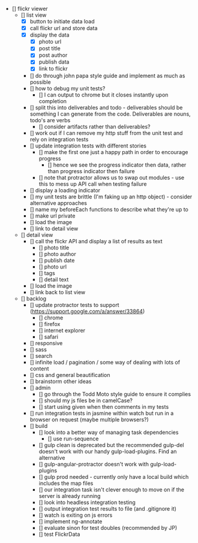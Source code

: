 - [] flickr viewer
	- [] list view
		- [x] button to initiate data load
		- [x] call flickr url and store data
		- [x] display the data
			- [x] photo url
			- [x] post title
			- [x] post author
			- [x] publish data
			- [x] link to flickr
		- [] do through john papa style guide and implement as much as possible
		- [] how to debug my unit tests?
			- [] I can output to chrome but it closes instantly upon completion
		- [] split this into deliverables and todo - deliverables should be something I can generate from the code. Deliverables are nouns, todo's are verbs
			- [] consider artifacts rather than deliverables?
		- [] work out if I can remove my http stuff from the unit test and rely on integration tests
		- [] update integration tests with different stories
			- [] make the first one just a happy path in order to encourage progress
				- [] hence we see the progress indicator then data, rather than progress indicator then failure
			- [] note that protractor allows us to swap out modules - use this to mess up API call when testing failure
		- [] display a loading indicator
		- [] my unit tests are brittle (I'm faking up an http object) - consider alternative approaches
		- [] name my beforeEach functions to describe what they're up to
		- [] make url private
		- [] load the image
		- [] link to detail view
	- [] detail view
		- [] call the flickr API and display a list of results as text
			- [] photo title
			- [] photo author
			- [] publish date
			- [] photo url
			- [] tags
			- [] detail text
		- [] load the image
		- [] link back to list view
	- [] backlog
		- [] update protractor tests to support (https://support.google.com/a/answer/33864)
			- [] chrome
			- [] firefox
			- [] internet explorer
			- [] safari	
		- [] responsive
		- [] sass
		- [] search
		- [] infinite load / pagination / some way of dealing with lots of content
		- [] css and general beautification
		- [] brainstorm other ideas
		- [] admin
			- [] go through the Todd Moto style guide to ensure it complies
			- [] should my js files be in camelCase?
			- [] start using given when then comments in my tests
		- [] run integration tests in jasmine within watch but run in a browser on request (maybe multiple browsers?)
		- [] build
			- [] look into a better way of managing task dependencies
				- [] use run-sequence
			- [] gulp clean is deprecated but the recommended gulp-del doesn't work with our handy gulp-load-plugins. Find an alternative
			- [] gulp-angular-protractor doesn't work with gulp-load-plugins
			- [] gulp prod needed - currently only have a local build which includes the map files
			- [] our integration task isn't clever enough to move on if the server is already running
			- [] look into headless integration testing
			- [] output integration test results to file (and .gitignore it)
			- [] watch is exiting on js errors
			- [] implement ng-annotate
			- [] evaluate sinon for test doubles (recommended by JP)
			- [] test FlickrData
